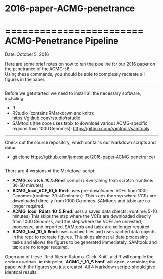 # 2016-paper-ACMG-penetrance

========================
ACMG-Penetrance Pipeline
========================

Date: October 5, 2016

Here are some brief notes on how to run the pipeline for our 2016 paper on the penetrance of the ACMG-56.  
Using these commands, you should be able to completely recreate all figures in the paper.


-------------------------------------------------------------

Before we get started, we need to install all the necessary software, including:
 - R
 - RStudio (contains RMarkdown and knitr): https://github.com/rstudio/rstudio
 - SAMtools (the code uses tabix to download various ACMG-specific regions from 1000 Genomes): https://github.com/samtools/samtools
 
 
-------------------------------------------------------------
Check out the source repository, which contains our Markdown scripts and data:: 
 - git clone https://github.com/jamesdiao/2016-paper-ACMG-penetrance/


-------------------------------------------------------------

There are 4 versions of the Markdown script: 
 - **ACMG_scratch_10_5.Rmd**: compiles everything from scratch (runtime: 30-50 minutes)
 - **ACMG_load_VCF_10_5.Rmd**: uses pre-downloaded VCFs from 1000 Genomes (runtime: 20-40 minutes). 
This skips the step where VCFs are downloaded directly from 1000 Genomes. SAMtools and tabix are no longer required. 
 - **ACMG_load_Rdata_10_5.Rmd**: uses a saved data objects: (runtime: 5-10 minutes)
This skips the step where the VCFs are downloaded directly from 1000 Genomes, and the step where the VCFs are unnested, processed, and imported. SAMtools and tabix are no longer required. 
 - **ACMG_fast_10_5.Rmd**: uses cached files and uses cached data objects in the repo to recreate figures. 
This skips almost all data processing tasks and allows the figures to be generated immediately. SAMtools and tabix are no longer required. 

Open any of these .Rmd files in Rstudio. Click 'Knit', and R will compile the code as written. 
At this point, '**ACMG_*_10_5.html**' will open, containing the paper with the figures you just created.
All 4 Markdown scripts should give identical results. 
